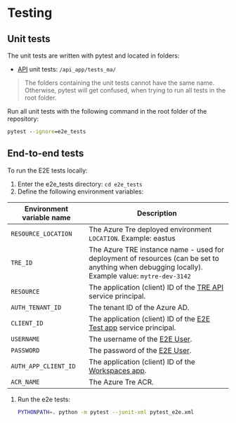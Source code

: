 # Testing

## Unit tests

The unit tests are written with pytest and located in folders:

- [API](../api_app/README.md) unit tests: `/api_app/tests_ma/`

> The folders containing the unit tests cannot have the same name. Otherwise, pytest will get confused, when trying to run all tests in the root folder.

Run all unit tests with the following command in the root folder of the repository:

```cmd
pytest --ignore=e2e_tests
```

## End-to-end tests

To run the E2E tests locally:

1. Enter the e2e_tests directory: `cd e2e_tests`
1. Define the following environment variables:

| Environment variable name | Description |
| ------------------------- | ----------- |
| `RESOURCE_LOCATION` | The Azure Tre deployed environment `LOCATION`. Example: eastus |
| `TRE_ID` | The Azure TRE instance name - used for deployment of resources (can be set to anything when debugging locally). Example value: `mytre-dev-3142` |
| `RESOURCE` | The application (client) ID of the [TRE API](auth.md#tre-api) service principal. |
| `AUTH_TENANT_ID` | The tenant ID of the Azure AD. |
| `CLIENT_ID` | The application (client) ID of the [E2E Test app](auth.md#tre-e2e-test) service principal. |
| `USERNAME` | The username of the [E2E User](auth.md#end-to-end-test-user). |
| `PASSWORD` | The password of the [E2E User](auth.md#end-to-end-test-user). |
| `AUTH_APP_CLIENT_ID` | The application (client) ID of the [Workspaces app](auth.md#workspaces). |
| `ACR_NAME` | The Azure Tre ACR. |

1. Run the e2e tests:

   ```bash
   PYTHONPATH=. python -m pytest --junit-xml pytest_e2e.xml
   ```
